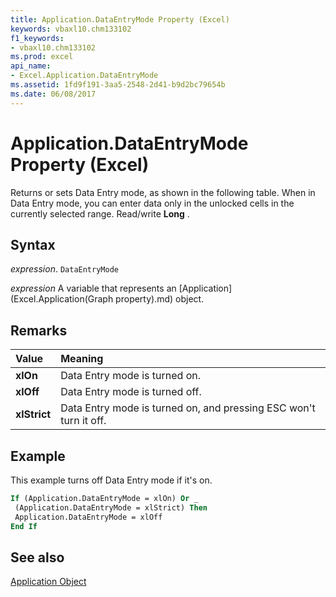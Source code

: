 ```yaml
---
title: Application.DataEntryMode Property (Excel)
keywords: vbaxl10.chm133102
f1_keywords:
- vbaxl10.chm133102
ms.prod: excel
api_name:
- Excel.Application.DataEntryMode
ms.assetid: 1fd9f191-3aa5-2548-2d41-b9d2bc79654b
ms.date: 06/08/2017
---
```



# Application.DataEntryMode Property (Excel)

Returns or sets Data Entry mode, as shown in the following table. When in Data Entry mode, you can enter data only in the unlocked cells in the currently selected range. Read/write  **Long** .


## Syntax

 _expression_. `DataEntryMode`

 _expression_ A variable that represents an [Application](Excel.Application(Graph property).md) object.


## Remarks





|**Value**|**Meaning**|
|:-----|:-----|
| **xlOn**|Data Entry mode is turned on.|
| **xlOff**|Data Entry mode is turned off.|
| **xlStrict**|Data Entry mode is turned on, and pressing ESC won't turn it off.|

## Example

This example turns off Data Entry mode if it's on.


```vb
If (Application.DataEntryMode = xlOn) Or _ 
 (Application.DataEntryMode = xlStrict) Then 
 Application.DataEntryMode = xlOff 
End If
```


## See also


[Application Object](Excel.Application(object).md)

